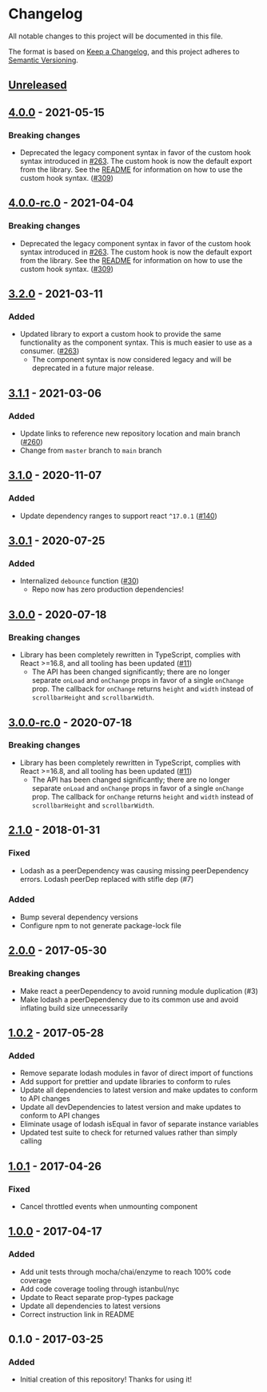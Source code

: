 # Changelog

All notable changes to this project will be documented in this file.

The format is based on [Keep a Changelog](https://keepachangelog.com/en/1.0.0/),
and this project adheres to [Semantic Versioning](https://semver.org/spec/v2.0.0.html).

## [Unreleased]

## [4.0.0] - 2021-05-15

### Breaking changes

- Deprecated the legacy component syntax in favor of the custom hook syntax introduced in [#263](https://github.com/shawnmcknight/react-scrollbar-size/pull/263). The custom hook is now the default export from the library. See the [README](https://github.com/shawnmcknight/react-scrollbar-size/blob/main/README.md) for information on how to use the custom hook syntax. ([#309](https://github.com/shawnmcknight/react-scrollbar-size/pull/309))

## [4.0.0-rc.0] - 2021-04-04

### Breaking changes

- Deprecated the legacy component syntax in favor of the custom hook syntax introduced in [#263](https://github.com/shawnmcknight/react-scrollbar-size/pull/263). The custom hook is now the default export from the library. See the [README](https://github.com/shawnmcknight/react-scrollbar-size/blob/main/README.md) for information on how to use the custom hook syntax. ([#309](https://github.com/shawnmcknight/react-scrollbar-size/pull/309))

## [3.2.0] - 2021-03-11

### Added

- Updated library to export a custom hook to provide the same functionality as the component syntax. This is much easier to use as a consumer. ([#263](https://github.com/shawnmcknight/react-scrollbar-size/pull/263))
  - The component syntax is now considered legacy and will be deprecated in a future major release.

## [3.1.1] - 2021-03-06

### Added

- Update links to reference new repository location and main branch ([#260](https://github.com/shawnmcknight/react-scrollbar-size/pull/260))
- Change from `master` branch to `main` branch

## [3.1.0] - 2020-11-07

### Added

- Update dependency ranges to support react `^17.0.1` ([#140](https://github.com/shawnmcknight/react-scrollbar-size/pull/140))

## [3.0.1] - 2020-07-25

### Added

- Internalized `debounce` function ([#30](https://github.com/shawnmcknight/react-scrollbar-size/pull/30))
  - Repo now has zero production dependencies!

## [3.0.0] - 2020-07-18

### Breaking changes

- Library has been completely rewritten in TypeScript, complies with React >=16.8, and all tooling has been updated ([#11](https://github.com/shawnmcknight/react-scrollbar-size/pull/11))
  - The API has been changed significantly; there are no longer separate `onLoad` and `onChange` props in favor of a single `onChange` prop. The callback for `onChange` returns `height` and `width` instead of `scrollbarHeight` and `scrollbarWidth`.

## [3.0.0-rc.0] - 2020-07-18

### Breaking changes

- Library has been completely rewritten in TypeScript, complies with React >=16.8, and all tooling has been updated ([#11](https://github.com/shawnmcknight/react-scrollbar-size/pull/11))
  - The API has been changed significantly; there are no longer separate `onLoad` and `onChange` props in favor of a single `onChange` prop. The callback for `onChange` returns `height` and `width` instead of `scrollbarHeight` and `scrollbarWidth`.

## [2.1.0] - 2018-01-31

### Fixed

- Lodash as a peerDependency was causing missing peerDependency errors. Lodash peerDep replaced with stifle dep (#7)

### Added

- Bump several dependency versions
- Configure npm to not generate package-lock file

## [2.0.0] - 2017-05-30

### Breaking changes

- Make react a peerDependency to avoid running module duplication (#3)
- Make lodash a peerDependency due to its common use and avoid inflating build size unnecessarily

## [1.0.2] - 2017-05-28

### Added

- Remove separate lodash modules in favor of direct import of functions
- Add support for prettier and update libraries to conform to rules
- Update all dependencies to latest version and make updates to conform to API changes
- Update all devDependencies to latest version and make updates to conform to API changes
- Eliminate usage of lodash isEqual in favor of separate instance variables
- Updated test suite to check for returned values rather than simply calling

## [1.0.1] - 2017-04-26

### Fixed

- Cancel throttled events when unmounting component

## [1.0.0] - 2017-04-17

### Added

- Add unit tests through mocha/chai/enzyme to reach 100% code coverage
- Add code coverage tooling through istanbul/nyc
- Update to React separate prop-types package
- Update all dependencies to latest versions
- Correct instruction link in README

## 0.1.0 - 2017-03-25

### Added

- Initial creation of this repository! Thanks for using it!

[unreleased]: https://github.com/shawnmcknight/react-scrollbar-size/compare/4.0.0...HEAD
[4.0.0]: https://github.com/shawnmcknight/react-scrollbar-size/compare/4.0.0-rc.0...4.0.0
[4.0.0-rc.0]: https://github.com/shawnmcknight/react-scrollbar-size/compare/3.2.0...4.0.0-rc.0
[3.2.0]: https://github.com/shawnmcknight/react-scrollbar-size/compare/3.1.1...3.2.0
[3.1.1]: https://github.com/shawnmcknight/react-scrollbar-size/compare/3.1.0...3.1.1
[3.1.0]: https://github.com/shawnmcknight/react-scrollbar-size/compare/3.0.1...3.1.0
[3.0.1]: https://github.com/shawnmcknight/react-scrollbar-size/compare/3.0.0...3.0.1
[3.0.0]: https://github.com/shawnmcknight/react-scrollbar-size/compare/3.0.0-rc.0...3.0.0
[3.0.0-rc.0]: https://github.com/shawnmcknight/react-scrollbar-size/compare/2.1.0...3.0.0-rc.0
[2.1.0]: https://github.com/shawnmcknight/react-scrollbar-size/compare/2.0.0...2.1.0
[2.0.0]: https://github.com/shawnmcknight/react-scrollbar-size/compare/1.0.2...2.0.0
[1.0.2]: https://github.com/shawnmcknight/react-scrollbar-size/compare/1.0.1...1.0.2
[1.0.1]: https://github.com/shawnmcknight/react-scrollbar-size/compare/1.0.0...1.0.1
[1.0.0]: https://github.com/shawnmcknight/react-scrollbar-size/releases/tag/1.0.0
